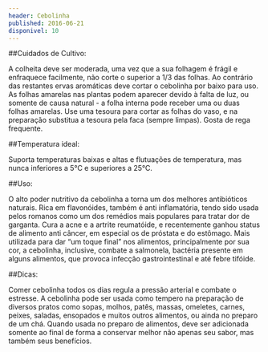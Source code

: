 ```yaml
---
header: Cebolinha 
published: 2016-06-21
disponivel: 10
---
```



##Cuidados de Cultivo:
  
A colheita deve ser moderada, uma vez que a sua folhagem é frágil e enfraquece facilmente, não corte o superior a 1/3 das folhas.
Ao contrário das restantes ervas aromáticas deve cortar o cebolinha por baixo para uso.
As folhas amarelas nas plantas podem aparecer devido à falta de luz, ou somente de causa natural - a folha interna pode receber uma ou duas folhas amarelas.
Use uma tesoura para cortar as folhas do vaso, e na preparação substitua a tesoura pela faca (sempre limpas).
Gosta de rega frequente.
 

##Temperatura ideal:

Suporta temperaturas baixas e altas e flutuações de temperatura, mas nunca inferiores a 5°C e superiores a 25°C.


##Uso:

O alto poder nutritivo da cebolinha a torna um dos melhores antibióticos naturais. Rica em flavonóides, 
também é anti inflamatória, tendo sido usada pelos romanos como um dos remédios mais populares para tratar 
dor de garganta. Cura a acne e a artrite reumatóide, e recentemente ganhou status de alimento anti câncer,
 em especial os de próstata e do estômago. Mais utilizada para dar “um toque final” nos alimentos, principalmente por sua cor, a cebolinha, inclusive, combate a salmonela, 
 bactéria presente em alguns alimentos, que provoca infecção gastrointestinal e até febre tifóide.

##Dicas:

Comer cebolinha todos os dias regula a pressão arterial e combate o estresse.
 A cebolinha pode ser usada como tempero na preparação de diversos pratos como sopas, molhos, patês,
 massas, omeletes, carnes, peixes, saladas, ensopados e muitos outros alimentos, ou ainda no preparo
 de um chá. Quando usada no preparo de alimentos, deve ser adicionada somente ao final de forma a 
 conservar melhor não apenas seu sabor, mas também seus benefícios.